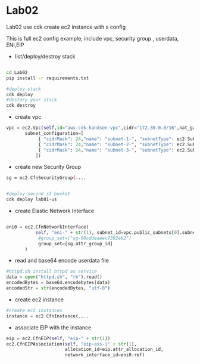 # Lab02
Lab02 use cdk create ec2 instance with s config

This is full ec2 config example, include vpc, security group , userdata, ENI,EIP

 * list/deploy/destroy stack
  
  ```bash
  
  cd Lab02
  pip install -r requirements.txt
  
  #deploy stack 
  cdk deploy 
  #destory your stack 
  cdk destroy   
  
  ```
 
 * create vpc
 
 ```python
 vpc = ec2.Vpc(self,id="aws-cdk-handson-vpc",cidr="172.30.0.0/16",nat_gateways=0,
        subnet_configuration=[ 
             { "cidrMask": 24,"name": "subnet-1-", "subnetType": ec2.SubnetType.PUBLIC },
             { "cidrMask": 24,"name": "subnet-2-", "subnetType": ec2.SubnetType.PUBLIC },
             { "cidrMask": 24,"name": "subnet-3-", "subnetType": ec2.SubnetType.PUBLIC }, 
            ]) 
 ```
 
 * create new Security Group
 
 ```bash
 sg = ec2.CfnSecurityGroup(....
 
 
 #deploy second s3 bucket 
 cdk deploy lab01-us
 
 ```
 
 * create Elastic Network Interface
 
 ```python
 
 eni0 = ec2.CfnNetworkInterface(
            self, "eni-" + str(1), subnet_id=vpc.public_subnets[0].subnet_id,
             #group_set=["sg-08cddeaeec7392eb2"]
             group_set=[sg.attr_group_id]
        )
 ```

 * read and base64 encode userdata file 
 
 ```python
 #httpd.sh install httpd as service
 data = open("httpd.sh", "rb").read()
 encodedBytes = base64.encodebytes(data)
 encodedStr = str(encodedBytes, "utf-8")
 
 ```
 * create ec2 instance
 
 ```python
 #create ec2 instances
 instance = ec2.CfnInstance(....
 
 ```
 
 * associate EIP with the instance

 ```python
 eip = ec2.CfnEIP(self, "eip-" + str(1))
 ec2.CfnEIPAssociation(self, "eip-ass-i" + str(1),
                       allocation_id=eip.attr_allocation_id,
                       network_interface_id=eni0.ref)
 
 ```